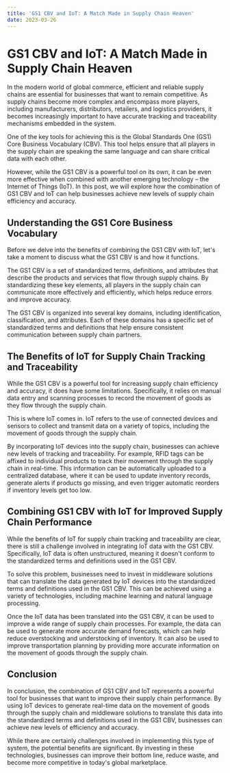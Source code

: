 ```yaml
---
title: 'GS1 CBV and IoT: A Match Made in Supply Chain Heaven'
date: 2023-03-26
---
```


# GS1 CBV and IoT: A Match Made in Supply Chain Heaven

In the modern world of global commerce, efficient and reliable supply chains are essential for businesses that want to remain competitive. As supply chains become more complex and encompass more players, including manufacturers, distributors, retailers, and logistics providers, it becomes increasingly important to have accurate tracking and traceability mechanisms embedded in the system.

One of the key tools for achieving this is the Global Standards One (GS1) Core Business Vocabulary (CBV). This tool helps ensure that all players in the supply chain are speaking the same language and can share critical data with each other.

However, while the GS1 CBV is a powerful tool on its own, it can be even more effective when combined with another emerging technology – the Internet of Things (IoT). In this post, we will explore how the combination of GS1 CBV and IoT can help businesses achieve new levels of supply chain efficiency and accuracy.

## Understanding the GS1 Core Business Vocabulary

Before we delve into the benefits of combining the GS1 CBV with IoT, let's take a moment to discuss what the GS1 CBV is and how it functions.

The GS1 CBV is a set of standardized terms, definitions, and attributes that describe the products and services that flow through supply chains. By standardizing these key elements, all players in the supply chain can communicate more effectively and efficiently, which helps reduce errors and improve accuracy.

The GS1 CBV is organized into several key domains, including identification, classification, and attributes. Each of these domains has a specific set of standardized terms and definitions that help ensure consistent communication between supply chain partners.

## The Benefits of IoT for Supply Chain Tracking and Traceability

While the GS1 CBV is a powerful tool for increasing supply chain efficiency and accuracy, it does have some limitations. Specifically, it relies on manual data entry and scanning processes to record the movement of goods as they flow through the supply chain.

This is where IoT comes in. IoT refers to the use of connected devices and sensors to collect and transmit data on a variety of topics, including the movement of goods through the supply chain.

By incorporating IoT devices into the supply chain, businesses can achieve new levels of tracking and traceability. For example, RFID tags can be affixed to individual products to track their movement through the supply chain in real-time. This information can be automatically uploaded to a centralized database, where it can be used to update inventory records, generate alerts if products go missing, and even trigger automatic reorders if inventory levels get too low.

## Combining GS1 CBV with IoT for Improved Supply Chain Performance

While the benefits of IoT for supply chain tracking and traceability are clear, there is still a challenge involved in integrating IoT data with the GS1 CBV. Specifically, IoT data is often unstructured, meaning it doesn't conform to the standardized terms and definitions used in the GS1 CBV.

To solve this problem, businesses need to invest in middleware solutions that can translate the data generated by IoT devices into the standardized terms and definitions used in the GS1 CBV. This can be achieved using a variety of technologies, including machine learning and natural language processing.

Once the IoT data has been translated into the GS1 CBV, it can be used to improve a wide range of supply chain processes. For example, the data can be used to generate more accurate demand forecasts, which can help reduce overstocking and understocking of inventory. It can also be used to improve transportation planning by providing more accurate information on the movement of goods through the supply chain.

## Conclusion

In conclusion, the combination of GS1 CBV and IoT represents a powerful tool for businesses that want to improve their supply chain performance. By using IoT devices to generate real-time data on the movement of goods through the supply chain and middleware solutions to translate this data into the standardized terms and definitions used in the GS1 CBV, businesses can achieve new levels of efficiency and accuracy.

While there are certainly challenges involved in implementing this type of system, the potential benefits are significant. By investing in these technologies, businesses can improve their bottom line, reduce waste, and become more competitive in today's global marketplace.
